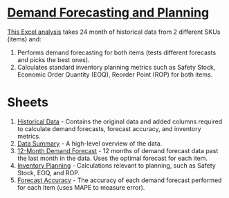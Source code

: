 # [Demand Forecasting and Planning](https://github.com/atamalu123/demand_planning/blob/main/Demand%20Forecasting%20and%20Analysis.xlsx)

[This Excel analysis](https://github.com/atamalu123/demand_planning/blob/main/Demand%20Forecasting%20and%20Analysis.xlsx) takes 24 month of historical data from 2 different SKUs (items) and: 

1. Performs demand forecasting for both items (tests different forecasts and picks the best ones).
2. Calculates standard inventory planning metrics such as Safety Stock, Economic Order Quantity (EOQ), Reorder Point (ROP) for both items.

# Sheets

1. [Historical Data](https://github.com/atamalu123/demand_planning/blob/main/screenshots/Historical%20Data.png) - Contains the original data and added columns required to calculate demand forecasts, forecast accuracy, and inventory metrics.
2. [Data Summary](https://github.com/atamalu123/demand_planning/blob/main/screenshots/Data%20Summary.png) - A high-level overview of the data.
3. [12-Month Demand Forecast](https://github.com/atamalu123/demand_planning/blob/main/screenshots/12-Month%20Demand%20Forecast.png) - 12 months of demand forecast data past the last month in the data. Uses the optimal forecast for each item.
4. [Inventory Planning](https://github.com/atamalu123/demand_planning/blob/main/screenshots/Inventory%20Planning.png) - Calculations relevant to planning, such as Safety Stock, EOQ, and ROP.
5. [Forecast Accuracy](https://github.com/atamalu123/demand_planning/blob/main/screenshots/Forecast%20Accuracy.png) - The accuracy of each demand forecast performed for each item (uses MAPE to measure error).
